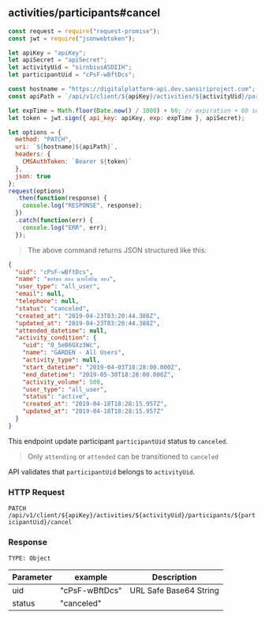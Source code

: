 ## activities/participants#cancel

```javascript
const request = require("request-promise");
const jwt = require("jsonwebtoken");

let apiKey = "apiKey";
let apiSecret = "apiSecret";
let activityUid = "sirnbiusASDIIH";
let participantUid = "cPsF-wBftDcs";

const hostname = "https://digitalplatform-api.dev.sansiriproject.com";
const apiPath = `/api/v1/client/${apiKey}/activities/${activityUid}/participants/${participantUid}/cancel`;

let expTime = Math.floor(Date.now() / 1000) + 60; // expiration + 60 seconds
let token = jwt.sign({ api_key: apiKey, exp: expTime }, apiSecret);

let options = {
  method: "PATCH",
  uri: `${hostname}${apiPath}`,
  headers: {
    CMSAuthToken: `Bearer ${token}`
  },
  json: true
};
request(options)
  .then(function(response) {
    console.log("RESPONSE", response);
  })
  .catch(function(err) {
    console.log("ERR", err);
  });
```

> The above command returns JSON structured like this:

```json
{
  "uid": "cPsF-wBftDcs",
  "name": "ชอร์ตง ฮอง นายโฮยิน ฮอง",
  "user_type": "all_user",
  "email": null,
  "telephone": null,
  "status": "canceled",
  "created_at": "2019-04-23T03:20:44.388Z",
  "updated_at": "2019-04-23T03:20:44.388Z",
  "attended_datetime": null,
  "activity_condition": {
    "uid": "0_5eB6GXz3Wc",
    "name": "GARDEN - All Users",
    "activity_type": null,
    "start_datetime": "2019-04-03T18:28:00.000Z",
    "end_datetime": "2019-05-30T18:28:00.000Z",
    "activity_volume": 500,
    "user_type": "all_user",
    "status": "active",
    "created_at": "2019-04-18T18:28:15.957Z",
    "updated_at": "2019-04-18T18:28:15.957Z"
  }
}
```

This endpoint update participant `participantUid` status to `canceled`.

> Only `attending` or `attended` can be transitioned to `canceled`

API validates that `participantUid` belongs to `activityUid`.

### HTTP Request

`PATCH /api/v1/client/${apiKey}/activities/${activityUid}/participants/${participantUid}/cancel`

### Response

`TYPE: Object`

| Parameter | example        | Description            |
| --------- | -------------- | ---------------------- |
| uid       | "cPsF-wBftDcs" | URL Safe Base64 String |
| status    | "canceled"     |                        |
